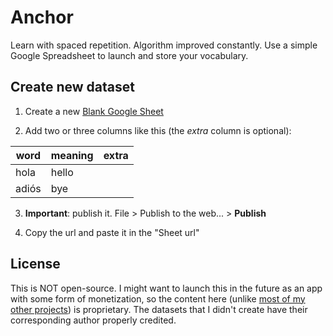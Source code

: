 # Anchor

Learn with spaced repetition. Algorithm improved constantly. Use a simple Google Spreadsheet to launch and store your vocabulary.

## Create new dataset

1. Create a new [Blank Google Sheet](https://docs.google.com/spreadsheets/u/0/)

2. Add two or three columns like this (the *extra* column is optional):

| **word**   | **meaning**   | **extra**   |
|------------|---------------|-------------|
| hola       | hello         |             |
| adiós      | bye           |             |

3. **Important**: publish it. File > Publish to the web... > **Publish**

4. Copy the url and paste it in the "Sheet url"


## License

This is NOT open-source. I might want to launch this in the future as an app with some form of monetization, so the content here (unlike [most of my other projects](http://github.com/franciscop/)) is proprietary. The datasets that I didn't create have their corresponding author properly credited.
